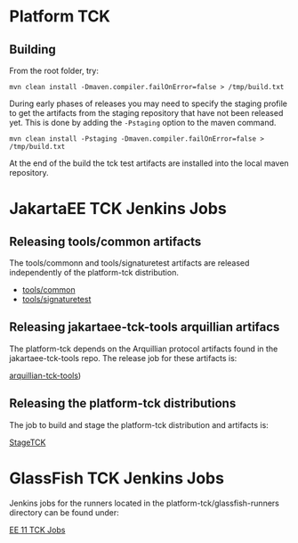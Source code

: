 # Platform TCK

## Building

From the root folder, try:
```
mvn clean install -Dmaven.compiler.failOnError=false > /tmp/build.txt
```

During early phases of releases you may need to specify the staging profile to get the artifacts from the staging
repository that have not been released yet. This is done by adding the `-Pstaging` option to the maven command.
```
mvn clean install -Pstaging -Dmaven.compiler.failOnError=false > /tmp/build.txt
```

At the end of the build the tck test artifacts are installed into the local maven repository.


# JakartaEE TCK Jenkins Jobs

## Releasing tools/common artifacts

The tools/commonn and tools/signaturetest artifacts are released independently of the platform-tck distribution.

* [tools/common](https://ci.eclipse.org/jakartaee-tck/job/11/job/stage-artifacts/job/tck_tools_sigtest_build_and_stage/)
* [tools/signaturetest](https://ci.eclipse.org/jakartaee-tck/job/11/job/stage-artifacts/job/tck_tools_sigtest_build_and_stage/)

## Releasing jakartaee-tck-tools arquillian artifacs

The platform-tck depends on the Arquillian protocol artifacts found in the jakartaee-tck-tools repo. The release job for these artifacts is:

[arquillian-tck-tools](https://ci.eclipse.org/jakartaee-tck/job/TckToolsArquillianRelease/))

## Releasing the platform-tck distributions

The job to build and stage the platform-tck distribution and artifacts is:

[StageTCK](https://ci.eclipse.org/jakartaee-tck/job/11/job/stage-artifacts/job/ReleaseTest/)

# GlassFish TCK Jenkins Jobs
Jenkins jobs for the runners located in the platform-tck/glassfish-runners directory can be found under:

[EE 11 TCK Jobs](https://ci.eclipse.org/jakartaee-tck/job/11/job/tck/)
